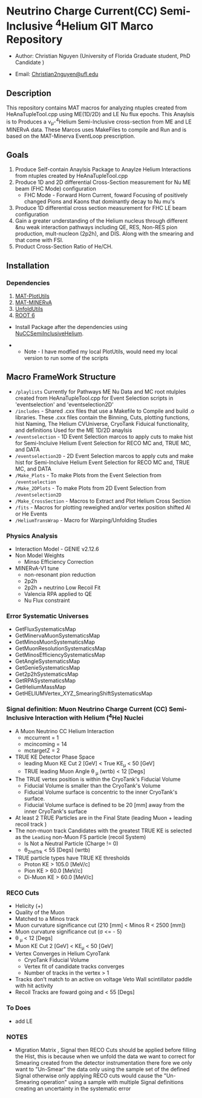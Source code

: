 
# Neutrino Charge Current(CC) Semi-Inclusive <sup>4</sup>Helium GIT Marco Repository 
- Author: Christian Nguyen (University of Florida Graduate student, PhD Candidate )
* Email: Christian2nguyen@ufl.edu

## Description
 This repository contains MAT macros for analyzing ntuples created from HeAnaTupleTool.cpp using ME(1D/2D) and LE Nu flux epochs. This Anaylsis is to Produces a &nu;<sub>&mu;</sub>-<sup>4</sup>Helium Semi-Inclusive cross-section from ME and LE MINERvA data.    These Marcos uses MakeFiles to compile and Run and is based on the MAT-Minerva EventLoop prescription.  
 
## Goals 
1. Produce Self-contain Anaylsis Package to Anaylze Helium Interactions from ntuples created by HeAnaTupleTool.cpp
2. Produce 1D and 2D differential Cross-Section measurement for Nu ME beam (FHC Mode) configuration 
   - FHC Mode - Forward Horn Current, foward Focusing of positively changed Pions and Kaons that dominantly decay to Nu mu's    
3. Produce 1D differential cross section measurement for FHC LE beam configuration
4. Gain a greater understanding of the Helium nucleus through different  &nu weak interaction pathways including QE, RES, Non-RES pion production, mult-nucleon (2p2h), and DIS. Along with the smearing and that come with FSI.   
5. Product Cross-Section Ratio of He/CH. 


## Installation
### Dependencies
1. [MAT-PlotUtils](https://github.com/MinervaExpt/MAT)
2. [MAT-MINERvA](https://github.com/MinervaExpt/MAT-MINERvA)
3. [UnfoldUtils](https://github.com/MinervaExpt/UnfoldUtils)
4. [ROOT 6](https://root.cern.ch/building-root)

- Install Package after the dependencies using [NuCCSemiInclusiveHelium](https://github.com/MinervaExpt/NuCCSemiInclusiveHelium).

- * Note - I have modfied my local PlotUtils, would need my local version to run some of the scripts 

## Macro FrameWork Structure
- `/playlists`  Currently for Pathways ME Nu Data and MC root ntulples created from HeAnaTupleTool.cpp for Event Selection scripts in  'eventselection' and 'eventselection2D'     
- `/includes` -  Shared .cxx files that use a Makefile to Compile and build .o libraries. These .cxx files  contain the Binning, Cuts, plotting functions, hist Naming, The Helium CVUniverse, CryoTank Fiduical functionality, and definitions Used for the ME 1D/2D anaylsis    
- `/eventselection`  - 1D Event Selection marcos to apply cuts to make hist for Semi-Incluive Helium Event Selection for RECO MC and, TRUE MC, and DATA 
- `/eventselection2D` - 2D Event Selection marcos to apply cuts and make hist for Semi-Incluive Helium Event Selection for RECO MC and, TRUE MC, and DATA
- `/Make_Plots` - To make Plots  from the Event Selection from `/eventselection`
- `/Make_2DPlots` - To make Plots from 2D Event Selection from `/eventselection2D` 
- `/Make_CrossSection` - Macros to Extract and Plot Helium Cross Section 
- `/fits` - Macros for plotting reweighed and/or vertex position shifted Al or He Events  
- `/HeliumTransWrap` - Macro for Warping/Unfolding Studies 
### Physics Analysis 

- Interaction Model - GENIE v2.12.6 
- Non Model Weights 
  - Minso Efficiency Correction  
- MINERvA-V1 tune
  - non-resonant pion reduction
  - 2p2h
  - 2p2h + neutrino Low Recoil Fit
  - Valencia RPA applied to QE  
  - Nu Flux constraint

### Error Systematic Universes 
*  GetFluxSystematicsMap
*  GetMinervaMuonSystematicsMap
*  GetMinosMuonSystematicsMap
*  GetMuonResolutionSystematicsMap
*  GetMinosEfficiencySystematicsMap
*  GetAngleSystematicsMap
*  GetGenieSystematicsMap
*  Get2p2hSystematicsMap
*  GetRPASystematicsMap
*  GetHeliumMassMap 
*  GetHELIUMVertex_XYZ_SmearingShiftSystematicsMap 

### Signal definition: Muon Neutrino Charge Current (CC) Semi-Inclusive Interaction with Helium (<sup>4</sup>He) Nuclei 
- A Muon Neutrino CC Helium Interaction
  *  mccurrent = 1
  *  mcincoming = 14
  *  mctargetZ = 2 
- TRUE KE Detector Phase Space
  * leading Muon KE Cut 2 [GeV] < True KE<sub>&mu;</sub> < 50 [GeV]   
  * TRUE leading Muon Angle &theta;<sub> &mu;</sub> (wrtb)  <  12 [Degs]
- The TRUE vertex position is within the CryoTank's Fiducial Volume  
  * Fiducial Volume is smaller than the CryoTank's Volume
  *  Fiducial Volume surface is  concentric to the inner CryoTank's surface.
  * Fiducial Volume surface is defined to be 20 [mm] away from the inner CryoTank's surface 
- At least 2 TRUE Particles are in the Final State (leading Muon + leading recoil track ) 
- The non-muon track Candidates  with the greatest TRUE KE is selected as the `Leading` non-Muon FS particle (recoil System)
  * Is Not a Neutral Particle (Charge != 0)
  *  &theta;<sub>2ndTrk</sub> < 55 [Degs] (wrtb)
- TRUE particle types have TRUE KE thresholds 
  * Proton KE > 105.0 [MeV/c]
  * Pion KE > 60.0 [MeV/c]
  * Di-Muon KE > 60.0 [MeV/c]

### RECO Cuts 
* Helicity (+)
* Quality of the Muon 
 * Matched to a Minos track
 * Muon curvature significance cut (210 [mm] < Minos R < 2500 [mm])
 * Muon curvature significance cut  (&sigma; <= - 5)
 * &theta;<sub> &mu;</sub> < 12 [Degs] 
 * Muon KE Cut 2 [GeV] < KE<sub>&mu;</sub> < 50 [GeV] 
* Vertex Converges in Helium CyroTank  
  *  CryoTank Fiducial Volume  
  *  Vertex fit of candidate tracks converges
  *  Number of tracks in the vertex > 1
*  Tracks don't match to an active on voltage Veto Wall  scintillator paddle with hit activity 
*  Recoil Tracks are foward going and < 55 [Degs] 

### To Does
* add LE

### NOTES
* Migration Matrix ,  Signal then RECO Cuts should be applied before filling the Hist, this is because when we unfold the data we want to correct for Smearing created from the detector instrumentation there fore we only want to "Un-Smear" the data only using the sample set of the defined Signal otherwise only applying RECO cuts would cause the "Un-Smearing operation" using a sample with  multiple Signal definitions creating an uncertainty in the systematic error       
